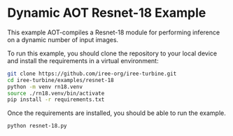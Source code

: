 # Dynamic AOT Resnet-18 Example

This example AOT-compiles a Resnet-18 module for performing inference on a
dynamic number of input images.

To run this example, you should clone the repository to your local device and
install the requirements in a virtual environment:

```bash
git clone https://github.com/iree-org/iree-turbine.git
cd iree-turbine/examples/resnet-18
python -m venv rn18.venv
source ./rn18.venv/bin/activate
pip install -r requirements.txt
```

Once the requirements are installed, you should be able to run the example.

```bash
python resnet-18.py
```
